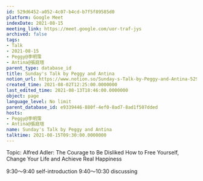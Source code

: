 ```yaml
---
id: 529d6452-a052-4c07-b4cd-b7f5f89585d0
platform: Google Meet
indexDate: 2021-08-15
meeting_link: https://meet.google.com/uor-traf-jys
archived: false
tags:
- Talk
- 2021-08-15
- Peggy@李明霈
- Antina@張庭瑄
parent_type: database_id
title: Sunday's Talk by Peggy and Antina
notion_url: https://www.notion.so/Sunday-s-Talk-by-Peggy-and-Antina-529d6452a0524c07b4cdb7f5f89585d0
created_time: 2021-08-02T12:25:00.0000000
last_edited_time: 2021-08-13T18:46:00.0000000
object: page
language_level: No limit
parent_database_id: e9339446-880f-4ef0-8ad7-8ad1f507dded
hosts:
- Peggy@李明霈
- Antina@張庭瑄
name: Sunday's Talk by Peggy and Antina
talktime: 2021-08-15T09:30:00.0000000
---
```


Topic: Alfred Adler: The Courage to Be Disliked
How to Free Yourself, Change Your Life and Achieve Real Happiness

9:30～9:40 self-introduction
9:40～10:30 discussing


